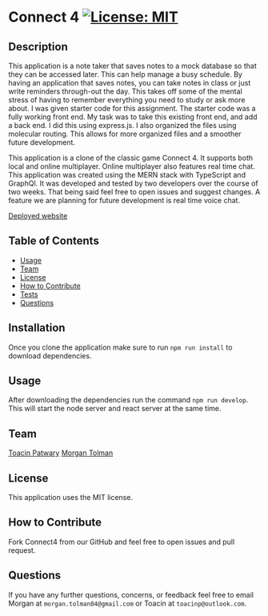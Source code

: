 # Connect 4 [![License: MIT](https://img.shields.io/badge/License-MIT-yellow.svg)](https://opensource.org/licenses/MIT)

## Description

This application is a note taker that saves notes to a mock database so that they can be accessed later.  This can help manage a busy schedule.  By having an application that saves notes, you can take notes in class or just write reminders through-out the day.  This takes off some of the mental stress of having to remember everything you need to study or ask more about.  I was given starter code for this assignment.  The starter code was a fully working front end.  My task was to take this existing front end, and add a back end.  I did this using express.js.  I also organized the files using molecular routing.  This allows for more organized files and a smoother future development.

This application is a clone of the classic game Connect 4.  It supports both local and online multiplayer.  Online multiplayer also features real time chat.  This application was created using the MERN stack with TypeScript and GraphQl.  It was developed and tested by two developers over the course of two weeks.  That being said feel free to open issues and suggest changes.  A feature we are planning for future development is real time voice chat.  

[Deployed website](https://connect4clone.herokuapp.com/)
## Table of Contents 

- [Usage](#Usage)
- [Team](#Team)
- [License](#License)
- [How to Contribute](#How-to-Contribute)
- [Tests](#Tests)
- [Questions](#Questions)

## Installation

Once you clone the application make sure to run `npm run install` to download dependencies.  

## Usage

After downloading the dependencies run the command `npm run develop`.  This will start the node server and react server at the same time.

## Team

[Toacin Patwary](https://github.com/toacin)
[Morgan Tolman](https://github.com/unheardof77)

## License

This application uses the MIT license.

## How to Contribute

Fork Connect4 from our GitHub and feel free to open issues and pull request.

## Questions

If you have any further questions, concerns, or feedback feel free to email Morgan at `morgan.tolman04@gmail.com` or Toacin at `toacinp@outlook.com`.